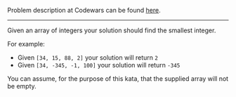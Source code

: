 Problem description at Codewars can be found
[here](https://www.codewars.com/kata/55a2d7ebe362935a210000b2/train/python).

-------------

Given an array of integers your solution should find the smallest integer.

For example:

* Given `[34, 15, 88, 2]` your solution will return `2`
* Given `[34, -345, -1, 100]` your solution will return `-345`

You can assume, for the purpose of this kata, that the supplied array will not be empty.
